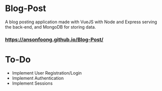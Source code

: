 # Blog-Post

A blog posting application made with VueJS with Node and Express serving the back-end, and MongoDB for storing data.
### https://ansonfoong.github.io/Blog-Post/

# To-Do
- Implement User Registration/Login
- Implement Authentication
- Implement Sessions
